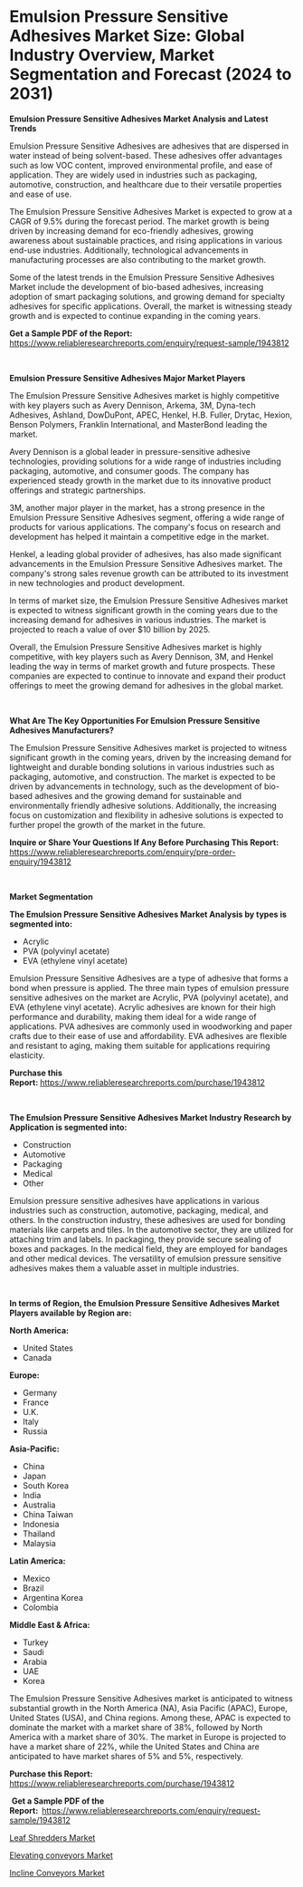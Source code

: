<p><h1>Emulsion Pressure Sensitive Adhesives Market Size: Global Industry Overview, Market Segmentation and Forecast (2024 to 2031)</h1></p><p><strong>Emulsion Pressure Sensitive Adhesives Market Analysis and Latest Trends</strong></p>
<p><p>Emulsion Pressure Sensitive Adhesives are adhesives that are dispersed in water instead of being solvent-based. These adhesives offer advantages such as low VOC content, improved environmental profile, and ease of application. They are widely used in industries such as packaging, automotive, construction, and healthcare due to their versatile properties and ease of use.</p><p>The Emulsion Pressure Sensitive Adhesives Market is expected to grow at a CAGR of 9.5% during the forecast period. The market growth is being driven by increasing demand for eco-friendly adhesives, growing awareness about sustainable practices, and rising applications in various end-use industries. Additionally, technological advancements in manufacturing processes are also contributing to the market growth.</p><p>Some of the latest trends in the Emulsion Pressure Sensitive Adhesives Market include the development of bio-based adhesives, increasing adoption of smart packaging solutions, and growing demand for specialty adhesives for specific applications. Overall, the market is witnessing steady growth and is expected to continue expanding in the coming years.</p></p>
<p><strong>Get a Sample PDF of the Report:&nbsp;</strong> <a href="https://www.reliableresearchreports.com/enquiry/request-sample/1943812">https://www.reliableresearchreports.com/enquiry/request-sample/1943812</a></p>
<p>&nbsp;</p>
<p><strong>Emulsion Pressure Sensitive Adhesives Major Market Players</strong></p>
<p><p>The Emulsion Pressure Sensitive Adhesives market is highly competitive with key players such as Avery Dennison, Arkema, 3M, Dyna-tech Adhesives, Ashland, DowDuPont, APEC, Henkel, H.B. Fuller, Drytac, Hexion, Benson Polymers, Franklin International, and MasterBond leading the market.</p><p>Avery Dennison is a global leader in pressure-sensitive adhesive technologies, providing solutions for a wide range of industries including packaging, automotive, and consumer goods. The company has experienced steady growth in the market due to its innovative product offerings and strategic partnerships.</p><p>3M, another major player in the market, has a strong presence in the Emulsion Pressure Sensitive Adhesives segment, offering a wide range of products for various applications. The company's focus on research and development has helped it maintain a competitive edge in the market.</p><p>Henkel, a leading global provider of adhesives, has also made significant advancements in the Emulsion Pressure Sensitive Adhesives market. The company's strong sales revenue growth can be attributed to its investment in new technologies and product development.</p><p>In terms of market size, the Emulsion Pressure Sensitive Adhesives market is expected to witness significant growth in the coming years due to the increasing demand for adhesives in various industries. The market is projected to reach a value of over $10 billion by 2025.</p><p>Overall, the Emulsion Pressure Sensitive Adhesives market is highly competitive, with key players such as Avery Dennison, 3M, and Henkel leading the way in terms of market growth and future prospects. These companies are expected to continue to innovate and expand their product offerings to meet the growing demand for adhesives in the global market.</p></p>
<p>&nbsp;</p>
<p><strong>What Are The Key Opportunities For Emulsion Pressure Sensitive Adhesives Manufacturers?</strong></p>
<p><p>The Emulsion Pressure Sensitive Adhesives market is projected to witness significant growth in the coming years, driven by the increasing demand for lightweight and durable bonding solutions in various industries such as packaging, automotive, and construction. The market is expected to be driven by advancements in technology, such as the development of bio-based adhesives and the growing demand for sustainable and environmentally friendly adhesive solutions. Additionally, the increasing focus on customization and flexibility in adhesive solutions is expected to further propel the growth of the market in the future.</p></p>
<p><strong>Inquire or Share Your Questions If Any Before Purchasing This Report:</strong> <a href="https://www.reliableresearchreports.com/enquiry/pre-order-enquiry/1943812">https://www.reliableresearchreports.com/enquiry/pre-order-enquiry/1943812</a></p>
<p>&nbsp;</p>
<p><strong>Market Segmentation</strong></p>
<p><strong>The Emulsion Pressure Sensitive Adhesives Market Analysis by types is segmented into:</strong></p>
<p><ul><li>Acrylic</li><li>PVA (polyvinyl acetate)</li><li>EVA (ethylene vinyl acetate)</li></ul></p>
<p><p>Emulsion Pressure Sensitive Adhesives are a type of adhesive that forms a bond when pressure is applied. The three main types of emulsion pressure sensitive adhesives on the market are Acrylic, PVA (polyvinyl acetate), and EVA (ethylene vinyl acetate). Acrylic adhesives are known for their high performance and durability, making them ideal for a wide range of applications. PVA adhesives are commonly used in woodworking and paper crafts due to their ease of use and affordability. EVA adhesives are flexible and resistant to aging, making them suitable for applications requiring elasticity.</p></p>
<p><strong>Purchase this Report:&nbsp;</strong><a href="https://www.reliableresearchreports.com/purchase/1943812">https://www.reliableresearchreports.com/purchase/1943812</a></p>
<p>&nbsp;</p>
<p><strong>The Emulsion Pressure Sensitive Adhesives Market Industry Research by Application is segmented into:</strong></p>
<p><ul><li>Construction</li><li>Automotive</li><li>Packaging</li><li>Medical</li><li>Other</li></ul></p>
<p><p>Emulsion pressure sensitive adhesives have applications in various industries such as construction, automotive, packaging, medical, and others. In the construction industry, these adhesives are used for bonding materials like carpets and tiles. In the automotive sector, they are utilized for attaching trim and labels. In packaging, they provide secure sealing of boxes and packages. In the medical field, they are employed for bandages and other medical devices. The versatility of emulsion pressure sensitive adhesives makes them a valuable asset in multiple industries.</p></p>
<p>&nbsp;</p>
<p><strong>In terms of Region, the Emulsion Pressure Sensitive Adhesives Market Players available by Region are:</strong></p>
<p>
    <p> <strong> North America: </strong>
        <ul>
            <li>United States</li>
            <li>Canada</li>
        </ul>
        </p> 
    <p> <strong> Europe: </strong>
        <ul>
            <li>Germany</li>
            <li>France</li>
            <li>U.K.</li>
            <li>Italy</li>
            <li>Russia</li>
        </ul>
        </p> 
    <p> <strong> Asia-Pacific: </strong>
        <ul>
            <li>China</li>
            <li>Japan</li>
            <li>South Korea</li>
            <li>India</li>
            <li>Australia</li>
            <li>China Taiwan</li>
            <li>Indonesia</li>
            <li>Thailand</li>
            <li>Malaysia</li>
        </ul>
        </p> 
    <p> <strong> Latin America: </strong>
        <ul>
            <li>Mexico</li>
            <li>Brazil</li>
            <li>Argentina Korea</li>
            <li>Colombia</li>
        </ul>
        </p> 
    <p> <strong> Middle East & Africa: </strong>
        <ul>
            <li>Turkey</li>
            <li>Saudi</li>
            <li>Arabia</li>
            <li>UAE</li>
            <li>Korea</li>
        </ul>
    </p>
    </p>
<p><p>The Emulsion Pressure Sensitive Adhesives market is anticipated to witness substantial growth in the North America (NA), Asia Pacific (APAC), Europe, United States (USA), and China regions. Among these, APAC is expected to dominate the market with a market share of 38%, followed by North America with a market share of 30%. The market in Europe is projected to have a market share of 22%, while the United States and China are anticipated to have market shares of 5% and 5%, respectively.</p></p>
<p><strong>Purchase this Report: </strong><a href="https://www.reliableresearchreports.com/purchase/1943812">https://www.reliableresearchreports.com/purchase/1943812</a></p>
<p>&nbsp;<strong>Get a Sample PDF of the Report:&nbsp;&nbsp;</strong><a href="https://www.reliableresearchreports.com/enquiry/request-sample/1943812">https://www.reliableresearchreports.com/enquiry/request-sample/1943812</a></p>
<p><strong></strong></p>
<p><p><a href="https://view.publitas.com/reportprime-1/leaf-shredders-market-provides-a-comprehensive-analysis-including-a-macro-overview-of-the-market-as-well-as-micro-details-such-as-market-size-and-competitive-landscape/">Leaf Shredders Market</a></p><p><a href="https://view.publitas.com/reportprime-1/elevating-conveyors-market-growth-market-trends-covid-19-impact-and-forecasts-for-period-from-2023-2030/">Elevating conveyors Market</a></p><p><a href="https://view.publitas.com/reportprime-1/incline-conveyors-market-size-growing-and-forecasted-for-period-from-2023-2030-and-provides-complete-market-analysis-of-this-market/">Incline Conveyors Market</a></p></p>
